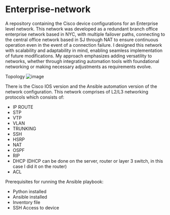 # Enterprise-network
A repository containing the Cisco device configurations for an Enterprise level network.
This network was developed as a redundant branch office enterprise network based in NYC, with multiple failover paths, connecting to the central office network based in SJ through NAT to ensure continuous operation even in the event of a connection failure.
I designed this network with scalability and adaptability in mind, enabling seamless implementation of future modifications. My approach emphasizes adding versatility to networks, whether through integrating automation tools with foundational networking or making necessary adjustments as requirements evolve.

Topology
![image](https://github.com/user-attachments/assets/49cecf76-4037-4892-84eb-3b784890f3b4)


There is the Cisco IOS version and the Ansible automation version of the network configuration.
This network comprises of L2/L3 networking protocols which consists of:
- IP ROUTE 
- STP
- VTP
- VLAN
- TRUNKING
- SSH
- HSRP
- NAT
- OSPF
- RIP
- DHCP (DHCP can be done on the server, router or layer 3 switch, in this case I did it on the router)
- ACL

Prerequisites for running the Ansible playbook:
- Python installed
- Ansible installed
- Inventory file
- SSH Access to device


